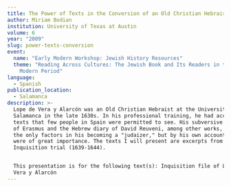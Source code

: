 ```yaml
---
title: The Power of Texts in the Conversion of an Old Christian Hebraist
author: Miriam Bodian
institution: University of Texas at Austin
volume: 6
year: "2009"
slug: power-texts-conversion
event:
  name: "Early Modern Workshop: Jewish History Resources"
  theme: "Reading Across Cultures: The Jewish Book and Its Readers in the Early
    Modern Period"
language:
  - Spanish
publication_location:
  - Salamanca
description: >-
  Lope de Vera y Alarcón was an Old Christian Hebraist at the University of
  Salamanca in the late 1630s. In his professional training, he had access to
  texts that few people in Spain were permitted to see. His subversive reading
  of Erasmus and the Hebrew diary of David Reuveni, among other works, were not
  the only factors in his becoming a "judaizer," but by his own account they
  were of great importance. The texts I will present are excerpts from his
  Inquisition trial (1639-1644).


  This presentation is for the following text(s): Inquisition file of Lope de
  Vera y Alarcón
---
```

